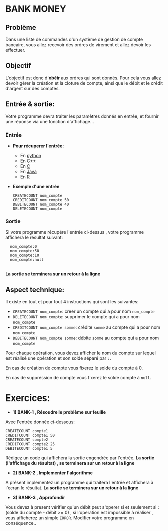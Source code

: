 # BANK MONEY

## Problème
Dans une liste de commandes d'un système de gestion de compte bancaire, vous allez recevoir des ordres de virement et allez devoir les effectuer.

## Objectif
L'objectif est donc d'**obéir** aux ordres qui sont donnés. Pour cela vous allez devoir gérer la création et la cloture de compte, ainsi que le débit et le crédit d'argent sur des comptes.

## Entrée & sortie:
Votre programme devra traiter les paramètres donnés en entrée, et fournir une réponse via une fonction d'affichage...

### Entrée

+ **Pour récuperer l'entrée:**

  + En [python](https://github.com/GRnice/ConcoursJuin/blob/master/IO/entreePython.md  "python")
  + En [C++](https://github.com/GRnice/ConcoursJuin/blob/master/IO/entreeCPP.md  "C++")
  + En [C](https://github.com/GRnice/ConcoursJuin/blob/master/IO/smartStack/entreeC.md "C")
  + En [Java](https://github.com/GRnice/ConcoursJuin/blob/master/IO/entreeJava.md "Java")
  + En [R](https://github.com/GRnice/ConcoursJuin/blob/master/IO/entreeR.md "Java")

+ **Exemple d'une entrée**
  ```
  CREATECOUNT nom_compte
  CREDITCOUNT nom_compte 50
  DEBITECOUNT nom_compte 40 
  DELETECOUNT nom_compte
  ```

### Sortie

Si votre programme récupére l'entrée ci-dessus , votre programme affichera le résultat suivant:

```
  nom_compte:0
  nom_compte:50
  nom_compte:10
  nom_compte:null
  
```
**La sortie se terminera sur un retour à la ligne**

## Aspect technique:
Il existe en tout et pour tout 4 instructions qui sont les suivantes:
  + ```CREATECOUNT nom_compte```: creer un compte qui a pour nom ```nom_compte```
  + ```DELETECOUNT nom_compte```: supprimer le compte qui a pour nom ```nom_compte```
  + ```CREDITCOUNT nom_compte somme```: crédite ```somme``` au compte qui a pour nom ```nom_compte```
  + ```DEBITECOUNT nom_compte somme```: débite ```somme``` au compte qui a pour nom ```nom_compte```

Pour chaque opération, vous devez afficher le nom du compte sur lequel est réalisé une opération et son solde séparé par ```:```.

En cas de création de compte vous fixerez le solde du compte à 0.

En cas de suppréssion de compte vous fixerez le solde compte à ```null```.

# Exercices:

+ **1) BANK-1 , Résoudre le problème sur feuille**

Avec l'entrée donnée ci-dessous:
```
CREATECOUNT compte1
CREDITCOUNT compte1 50
CREATECOUNT compte2
CREDITCOUNT compte2 25
DEBITECOUNT compte1 5
```

Rédigez un code qui affichera la sortie engendrée par l'entrée.
**La sortie (l'affichage du résultat) , se terminera sur un retour à la ligne**

+ **2) BANK-2 , Implementer l'algorithme**

A présent implementez un programme qui traitera l'entrée et affichera à l'ecran le résultat.
**La sortie se terminera sur un retour à la ligne**

+ **3) BANK-3 , Approfondir**

Vous devez à present vérifier qu'un débit peut s'operer si et seulement si : (solde du compte - débit >= 0)
, si l'operation est impossible à réaliser , vous afficherez un simple ```ERROR```.
Modifier votre programme en conséquence..



